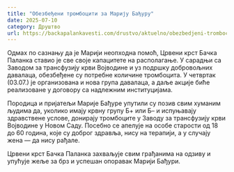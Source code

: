 ```yaml
---
title: "Обезбеђени тромбоцити за Марију Бађуру"
date: 2025-07-10
category: Друштво
url: https://backapalankavesti.com/drustvo/aktuelno/obezbedjeni-trombociti-za-mariju-badjuru/
---
```


Одмах по сазнању да је Марији неопходна помоћ, Црвени крст Бачка Паланка ставио је све своје капацитете на располагање. У сарадњи са Заводом за трансфузију крви Војводине и уз подршку добровољних давалаца, обезбеђене су потребне количине тромбоцита. У четвртак (03.07.) је организована и нова група давалаца, а даље акције биће реализоване у договору са надлежним институцијама.

Породица и пријатељи Марије Бађуре упутили су позив свим хуманим људима да, уколико имају крвну групу Б+ или Б– и испуњавају здравствене услове, донирају тромбоците у Заводу за трансфузију крви Војводине у Новом Саду. Посебно се апелује на особе старости од 18 до 60 година, које су доброг здравља, нису на терапији, а у случају жена — да нису рађале.

Црвени крст Бачка Паланка захваљује свим грађанима на одзиву и упућује жеље за брз и успешан опоравак Марији Бађури.
